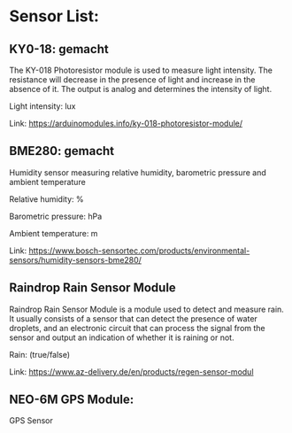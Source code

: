 # Sensor List:

## KY0-18:  gemacht

The KY-018 Photoresistor module is used to measure light intensity. The resistance will decrease in the presence of light and increase in the absence of it. The output is analog and determines the intensity of light.

Light intensity: lux

Link:
https://arduinomodules.info/ky-018-photoresistor-module/

## BME280: gemacht

Humidity sensor measuring relative humidity, barometric pressure and ambient temperature

Relative humidity: %

Barometric pressure: hPa

Ambient temperature: m

Link:
https://www.bosch-sensortec.com/products/environmental-sensors/humidity-sensors-bme280/

##  Raindrop Rain Sensor Module    

Raindrop Rain Sensor Module is a module used to detect and measure rain. It usually consists of a sensor that can detect the presence of water droplets, and an electronic circuit that can process the signal from the sensor and output an indication of whether it is raining or not. 

Rain: (true/false)

Link:
https://www.az-delivery.de/en/products/regen-sensor-modul

##  NEO-6M GPS Module:

GPS Sensor




